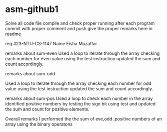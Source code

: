 # asm-github1

Solve all code file 
compile and check proper running
after each program commit with proper comment and push
give the proper remarks here in readme


reg #23-NTU-CS-1147 Name Eisha Muzaffar



remarks about sum-even
Used a loop to iterate through the array
checking each number for even value using the test instruction
updated the sum and count accordingly.



remarks about sum-odd

Used a loop to iterate through the array
checking each number for odd value using the test instruction
updated the sum and count accordingly.

remarks about sum-pos
Used a loop to check each number in the array
 identified positive numbers by testing the sign bit using test
 and updated the sum and count for positive elements.

Overall remarks
I performed the the sum of eve,odd ,positive numbers of an array using the binary operatons 